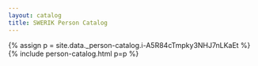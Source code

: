 ```yaml
---
layout: catalog
title: SWERIK Person Catalog
---
```

{% assign p = site.data._person-catalog.i-A5R84cTmpky3NHJ7nLKaEt %}
{% include person-catalog.html p=p %}

